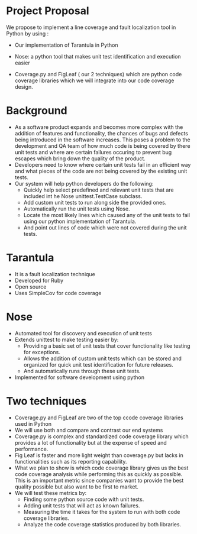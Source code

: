 # Project Proposal

We propose to implement a line coverage and fault localization tool in Python by using : 

- Our implementation of Tarantula in Python

- Nose: a python tool that makes unit test identification and execution easier

- Coverage.py and FigLeaf ( our 2 techniques) which are python code coverage libraries which we will integrate into our code coverage design. 

# Background

- As a software product expands and becomes more complex with the addition of features and functionality, the chances of bugs and defects being introduced in the software increases. This poses a problem to the development and QA team of how much code is being covered by there unit tests and where are certain failures occuring to prevent bug escapes which bring down the quality of the product. 
- Developers need to know where certain unit tests fail in an efficient way and what pieces of the code are not being covered by the existing unit tests. 
- Our system will help python developers do the following:
     * Quickly help select predefined and relevant unit tests that are included int he Nose unittest.TestCase subclass. 
     * Add custom unit tests to run along side the provided ones.
     * Automatically run the unit tests using Nose. 
     * Locate the most likely lines which caused any of the unit tests to fail using our python implementation of Tarantula. 
     * And point out lines of code which were not covered during the unit tests. 

# Tarantula

- It is a fault localization technique
- Developed for Ruby
- Open source
- Uses SimpleCov for code coverage

# Nose

- Automated tool for discovery and execution of unit tests
- Extends unittest to make testing easier by: 
     * Providing a basic set of unit tests that cover functionality like testing for exceptions. 
     * Allows the addition of custom unit tests which can be stored and organized for quick unit test identification for future releases. 
     * And automatically runs through these unit tests.
- Implemented for software development using python

# Two techniques

- Coverage.py and FigLeaf are two of the top ccode coverage libraries used in Python
- We will use both and compare and contrast our end systems
- Coverage.py is complex and standardized code coverage library which provides a lot of functionality but at the expense of speed and performance. 
- Fig Leaf is faster and more light weight than coverage.py but lacks in functionalities such as its reporting capability.
- What we plan to show is which code coverage library gives us the best code coverage analysis while performing this as quickly as possible. This is an important metric since companies want to provide the best quality possible but also want to be first to market. 
- We will test these metrics by:
     * Finding some python source code with unit tests.
     * Adding unit tests that will act as known failures.
     * Measuring the time it takes for the system to run with both code coverage libraries. 
     * Analyze the code coverage statistics produced by both libraries.



